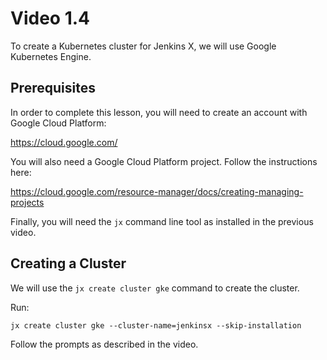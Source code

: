 # Video 1.4

To create a Kubernetes cluster for Jenkins X, we will use Google Kubernetes
Engine.

## Prerequisites

In order to complete this lesson, you will need to create an account with
Google Cloud Platform:

https://cloud.google.com/

You will also need a Google Cloud Platform project. Follow the instructions
here:

https://cloud.google.com/resource-manager/docs/creating-managing-projects

Finally, you will need the `jx` command line tool as installed in the previous
video.

## Creating a Cluster

We will use the `jx create cluster gke` command to create the cluster.

Run:

```
jx create cluster gke --cluster-name=jenkinsx --skip-installation
```

Follow the prompts as described in the video.
